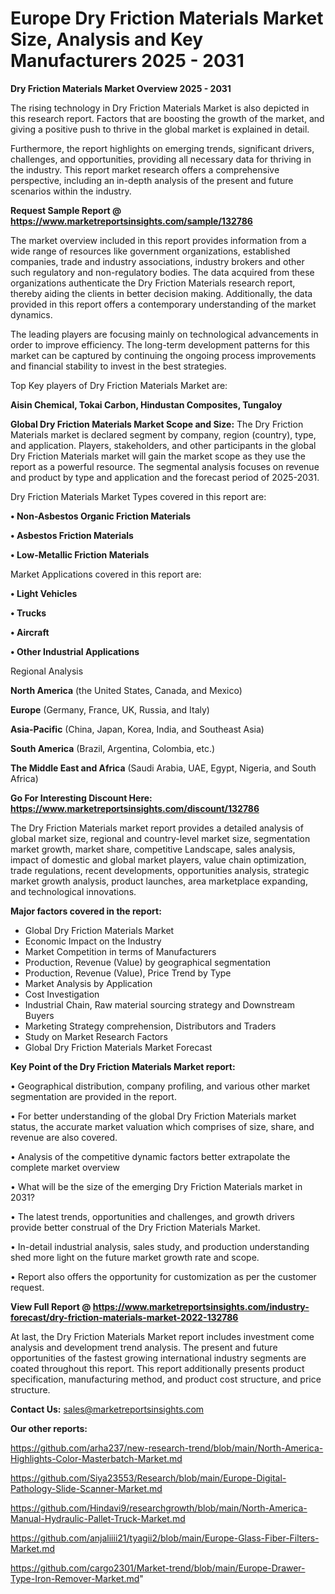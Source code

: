 # Europe Dry Friction Materials Market Size, Analysis and Key Manufacturers 2025 - 2031

<Strong> Dry Friction Materials Market Overview 2025 - 2031</strong>

The rising technology in Dry Friction Materials Market is also depicted in this research report. Factors that are boosting the growth of the market, and giving a positive push to thrive in the global market is explained in detail.

Furthermore, the report highlights on emerging trends, significant drivers, challenges, and opportunities, providing all necessary data for thriving in the industry. This report market research offers a comprehensive perspective, including an in-depth analysis of the present and future scenarios within the industry.

<strong>Request Sample Report @ <a href=https://www.marketreportsinsights.com/sample/132786>https://www.marketreportsinsights.com/sample/132786</a></strong>

The market overview included in this report provides information from a wide range of resources like government organizations, established companies, trade and industry associations, industry brokers and other such regulatory and non-regulatory bodies. The data acquired from these organizations authenticate the Dry Friction Materials research report, thereby aiding the clients in better decision making. Additionally, the data provided in this report offers a contemporary understanding of the market dynamics.

The leading players are focusing mainly on technological advancements in order to improve efficiency. The long-term development patterns for this market can be captured by continuing the ongoing process improvements and financial stability to invest in the best strategies.

Top Key players of Dry Friction Materials Market are:

<strong>Aisin Chemical, Tokai Carbon, Hindustan Composites, Tungaloy</strong>

<strong><b>Global Dry Friction Materials Market Scope and Size:</b></strong>
The Dry Friction Materials market is declared segment by company, region (country), type, and application. Players, stakeholders, and other participants in the global Dry Friction Materials market will gain the market scope as they use the report as a powerful resource. The segmental analysis focuses on revenue and product by type and application and the forecast period of 2025-2031.

Dry Friction Materials Market Types covered in this report are:

<strong>• Non-Asbestos Organic Friction Materials

• Asbestos Friction Materials

• Low-Metallic Friction Materials</strong>

Market Applications covered in this report are:

<strong>• Light Vehicles

• Trucks

• Aircraft

• Other Industrial Applications</strong> 

Regional Analysis

<strong>North America</strong> (the United States, Canada, and Mexico)

<strong>Europe</strong> (Germany, France, UK, Russia, and Italy)

<strong>Asia-Pacific</strong> (China, Japan, Korea, India, and Southeast Asia)

<strong>South America</strong> (Brazil, Argentina, Colombia, etc.)

<strong>The Middle East and Africa</strong> (Saudi Arabia, UAE, Egypt, Nigeria, and South Africa)

<strong>Go For Interesting Discount Here: <a href=https://www.marketreportsinsights.com/discount/132786>https://www.marketreportsinsights.com/discount/132786</a></strong>

The Dry Friction Materials market report provides a detailed analysis of global market size, regional and country-level market size, segmentation market growth, market share, competitive Landscape, sales analysis, impact of domestic and global market players, value chain optimization, trade regulations, recent developments, opportunities analysis, strategic market growth analysis, product launches, area marketplace expanding, and technological innovations.

<strong><b>Major factors covered in the report:</b></strong>
<ul>
  <li>Global Dry Friction Materials Market </li>
  <li>Economic Impact on the Industry</li>
  <li>Market Competition in terms of Manufacturers</li>
  <li>Production, Revenue (Value) by geographical segmentation</li>
  <li>Production, Revenue (Value), Price Trend by Type</li>
  <li>Market Analysis by Application</li>
  <li>Cost Investigation</li>
  <li>Industrial Chain, Raw material sourcing strategy and Downstream Buyers</li>
  <li>Marketing Strategy comprehension, Distributors and Traders</li>
  <li>Study on Market Research Factors</li>
  <li>Global Dry Friction Materials Market Forecast</li>
</ul>

<strong><b>Key Point of the Dry Friction Materials Market report:</b></strong>

• Geographical distribution, company profiling, and various other market segmentation are provided in the report.

• For better understanding of the global Dry Friction Materials market status, the accurate market valuation which comprises of size, share, and revenue are also covered.

• Analysis of the competitive dynamic factors better extrapolate the complete market overview

• What will be the size of the emerging Dry Friction Materials market in 2031?

• The latest trends, opportunities and challenges, and growth drivers provide better construal of the Dry Friction Materials Market.

• In-detail industrial analysis, sales study, and production understanding shed more light on the future market growth rate and scope.

• Report also offers the opportunity for customization as per the customer request.

<strong><b>View Full Report @ <a href=https://www.marketreportsinsights.com/industry-forecast/dry-friction-materials-market-2022-132786>https://www.marketreportsinsights.com/industry-forecast/dry-friction-materials-market-2022-132786</a></b></strong>


At last, the Dry Friction Materials Market report includes investment come analysis and development trend analysis. The present and future opportunities of the fastest growing international industry segments are coated throughout this report. This report additionally presents product specification, manufacturing method, and product cost structure, and price structure.

<strong>Contact Us:</strong>
sales@marketreportsinsights.com

<strong>Our other reports:</strong>

<a href=https://github.com/arha237/new-research-trend/blob/main/North-America-Highlights-Color-Masterbatch-Market.md>https://github.com/arha237/new-research-trend/blob/main/North-America-Highlights-Color-Masterbatch-Market.md</a>

<a href=https://github.com/Siya23553/Research/blob/main/Europe-Digital-Pathology-Slide-Scanner-Market.md>https://github.com/Siya23553/Research/blob/main/Europe-Digital-Pathology-Slide-Scanner-Market.md</a>

<a href=https://github.com/Hindavi9/researchgrowth/blob/main/North-America-Manual-Hydraulic-Pallet-Truck-Market.md>https://github.com/Hindavi9/researchgrowth/blob/main/North-America-Manual-Hydraulic-Pallet-Truck-Market.md</a>

<a href=https://github.com/anjaliiii21/tyagii2/blob/main/Europe-Glass-Fiber-Filters-Market.md>https://github.com/anjaliiii21/tyagii2/blob/main/Europe-Glass-Fiber-Filters-Market.md</a>

<a href=https://github.com/cargo2301/Market-trend/blob/main/Europe-Drawer-Type-Iron-Remover-Market.md>https://github.com/cargo2301/Market-trend/blob/main/Europe-Drawer-Type-Iron-Remover-Market.md</a>"
